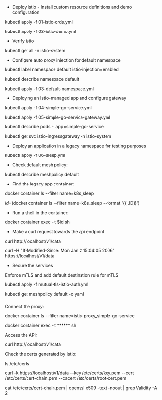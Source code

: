 - Deploy Istio - Install custom resource definitions and demo configuration

kubectl apply -f 01-istio-crds.yml

kubectl apply -f 02-istio-demo.yml

- Verify istio

kubectl get all -n istio-system

- Configure auto proxy injection for default namespace

kubectl label namespace default istio-injection=enabled

kubectl describe namespace default

kubectl apply -f 03-default-namespace.yml

- Deploying an Istio-managed app and configure gateway

kubectl apply -f 04-simple-go-service.yml

kubectl apply -f 05-simple-go-service-gateway.yml

kubectl describe pods -l app=simple-go-service

kubectl get svc istio-ingressgateway -n istio-system

- Deploy an application in a legacy namespace for testing purposes

kubectl apply -f 06-sleep.yml

- Check default mesh policy:

kubectl describe meshpolicy default

- Find the legacy app container:

docker container ls --filter name=k8s_sleep

$id=$(docker container ls --filter name=k8s_sleep --format '{{ .ID}}')

- Run a shell in the container:

docker container exec -it $id sh

- Make a curl request towards the api endpoint

curl http://localhost/v1/data

curl -H "If-Modified-Since: Mon Jan 2 15:04:05 2006" https://localhost/v1/data

- Secure the services

Enforce mTLS and add default destination rule for mTLS

kubectl apply -f mutual-tls-istio-auth.yml

kubectl get meshpolicy default -o yaml

###

Connect the proxy:

docker container ls --filter name=istio-proxy_simple-go-service

docker container exec -it ****** sh

Access the API:

curl http://localhost/v1/data

Check the certs generated by Istio:

ls /etc/certs

curl -k https://localhost/v1/data --key /etc/certs/key.pem --cert /etc/certs/cert-chain.pem --cacert /etc/certs/root-cert.pem

cat /etc/certs/cert-chain.pem | openssl x509 -text -noout  | grep Validity -A 2

